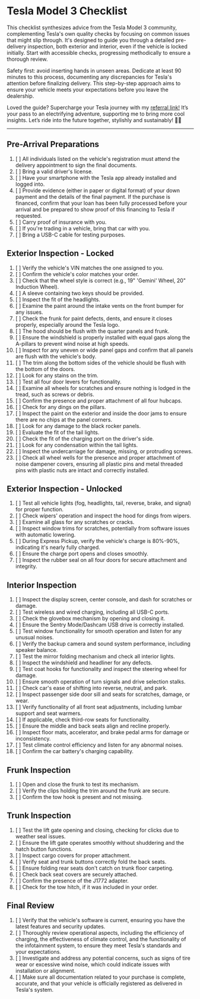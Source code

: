 # Tesla Model 3 Checklist #

This checklist synthesizes advice from the Tesla Model 3 community, complementing Tesla's own quality checks by focusing on common issues that might slip through. It's designed to guide you through a detailed pre-delivery inspection, both exterior and interior, even if the vehicle is locked initially. Start with accessible checks, progressing methodically to ensure a thorough review.

Safety first: avoid inserting hands in unseen areas. Dedicate at least 90 minutes to this process, documenting any discrepancies for Tesla's attention before finalizing delivery. This step-by-step approach aims to ensure your vehicle meets your expectations before you leave the dealership.

Loved the guide? Supercharge your Tesla journey with my [referral link!](https://www.tesla.com/referral/david248286) It’s your pass to an electrifying adventure, supporting me to bring more cool insights. Let’s ride into the future together, stylishly and sustainably! 🚗💨

---

## Pre-Arrival Preparations ##

1. [ ] All individuals listed on the vehicle's registration must attend the delivery appointment to sign the final documents.
1. [ ] Bring a valid driver's license.
1. [ ] Have your smartphone with the Tesla app already installed and logged into.
1. [ ] Provide evidence (either in paper or digital format) of your down payment and the details of the final payment. If the purchase is financed, confirm that your loan has been fully processed before your arrival and be prepared to show proof of this financing to Tesla if requested.
1. [ ] Carry proof of insurance with you.
1. [ ] If you're trading in a vehicle, bring that car with you.
1. [ ] Bring a USB-C cable for testing purposes.


## Exterior Inspection - Locked ##

1. [ ] Verify the vehicle's VIN matches the one assigned to you.
1. [ ] Confirm the vehicle's color matches your order.
1. [ ] Check that the wheel style is correct (e.g., 19" 'Gemini' Wheel, 20" Induction Wheel).
1. [ ] A sleeve containing two keys should be provided.
1. [ ] Inspect the fit of the headlights.
1. [ ] Examine the paint around the intake vents on the front bumper for any issues.
1. [ ] Check the frunk for paint defects, dents, and ensure it closes properly, especially around the Tesla logo.
1. [ ] The hood should be flush with the quarter panels and frunk.
1. [ ] Ensure the windshield is properly installed with equal gaps along the A-pillars to prevent wind noise at high speeds.
1. [ ] Inspect for any uneven or wide panel gaps and confirm that all panels are flush with the vehicle's body.
1. [ ] The trim along the bottom sides of the vehicle should be flush with the bottom of the doors.
1. [ ] Look for any stains on the trim.
1. [ ] Test all four door levers for functionality.
1. [ ] Examine all wheels for scratches and ensure nothing is lodged in the tread, such as screws or debris.
1. [ ] Confirm the presence and proper attachment of all four hubcaps.
1. [ ] Check for any dings on the pillars.
1. [ ] Inspect the paint on the exterior and inside the door jams to ensure there are no chips at the panel corners.
1. [ ] Look for any damage to the black rocker panels.
1. [ ] Evaluate the fit of the tail lights.
1. [ ] Check the fit of the charging port on the driver's side.
1. [ ] Look for any condensation within the tail lights.
1. [ ] Inspect the undercarriage for damage, missing, or protruding screws.
1. [ ] Check all wheel wells for the presence and proper attachment of noise dampener covers, ensuring all plastic pins and metal threaded pins with plastic nuts are intact and correctly installed.

## Exterior Inspection - Unlocked ##

1. [ ] Test all vehicle lights (fog, headlights, tail, reverse, brake, and signal) for proper function.
1. [ ] Check wipers' operation and inspect the hood for dings from wipers.
1. [ ] Examine all glass for any scratches or cracks.
1. [ ] Inspect window trims for scratches, potentially from software issues with automatic lowering.
1. [ ] During Express Pickup, verify the vehicle's charge is 80%-90%, indicating it's nearly fully charged.
1. [ ] Ensure the charge port opens and closes smoothly.
1. [ ] Inspect the rubber seal on all four doors for secure attachment and integrity.


## Interior Inspection ##

1. [ ] Inspect the display screen, center console, and dash for scratches or damage.
1. [ ] Test wireless and wired charging, including all USB-C ports.
1. [ ] Check the glovebox mechanism by opening and closing it.
1. [ ] Ensure the Sentry Mode/Dashcam USB drive is correctly installed.
1. [ ] Test window functionality for smooth operation and listen for any unusual noises.
1. [ ] Verify the backup camera and sound system performance, including speaker balance.
1. [ ] Test the mirror folding mechanism and check all interior lights.
1. [ ] Inspect the windshield and headliner for any defects.
1. [ ] Test coat hooks for functionality and inspect the steering wheel for damage.
1. [ ] Ensure smooth operation of turn signals and drive selection stalks.
1. [ ] Check car's ease of shifting into reverse, neutral, and park.
1. [ ] Inspect passenger side door sill and seats for scratches, damage, or wear.
1. [ ] Verify functionality of all front seat adjustments, including lumbar support and seat warmers.
1. [ ] If applicable, check third-row seats for functionality.
1. [ ] Ensure the middle and back seats align and recline properly.
1. [ ] Inspect floor mats, accelerator, and brake pedal arms for damage or inconsistency.
1. [ ] Test climate control efficiency and listen for any abnormal noises.
1. [ ] Confirm the car battery's charging capability.

## Frunk Inspection ##

1. [ ] Open and close the frunk to test its mechanism.
1. [ ] Verify the clips holding the trim around the frunk are secure.
1. [ ] Confirm the tow hook is present and not missing.

## Trunk Inspection ##

1. [ ] Test the lift gate opening and closing, checking for clicks due to weather seal issues.
1. [ ] Ensure the lift gate operates smoothly without shuddering and the hatch button functions.
1. [ ] Inspect cargo covers for proper attachment.
1. [ ] Verify seat and trunk buttons correctly fold the back seats.
1. [ ] Ensure folding rear seats don't catch on trunk floor carpeting.
1. [ ] Check back seat covers are securely attached.
1. [ ] Confirm the presence of the J1772 adapter.
1. [ ] Check for the tow hitch, if it was included in your order.

## Final Review ##

1. [ ] Verify that the vehicle's software is current, ensuring you have the latest features and security updates.
1. [ ] Thoroughly review operational aspects, including the efficiency of charging, the effectiveness of climate control, and the functionality of the infotainment system, to ensure they meet Tesla's standards and your expectations.
1. [ ] Investigate and address any potential concerns, such as signs of tire wear or excessive wind noise, which could indicate issues with installation or alignment.
1. [ ] Make sure all documentation related to your purchase is complete, accurate, and that your vehicle is officially registered as delivered in Tesla's system.